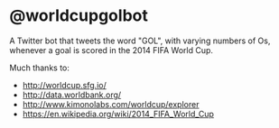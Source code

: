@worldcupgolbot
======

A Twitter bot that tweets the word "GOL", with varying numbers of Os, whenever a goal is scored in the 2014 FIFA World Cup.

Much thanks to:
* http://worldcup.sfg.io/
* http://data.worldbank.org/
* http://www.kimonolabs.com/worldcup/explorer
* https://en.wikipedia.org/wiki/2014_FIFA_World_Cup
